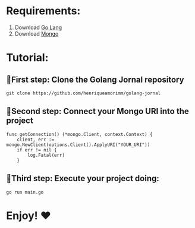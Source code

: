 
# Requirements:

1. Download <a href="https://larien.gitbook.io/aprenda-go-com-testes/primeiros-passos-com-go/instalacao-do-go#o-ambiente-go">Go Lang</a>
2. Download <a href="https://www.mongodb.com/try/download/community">Mongo</a>

# Tutorial:
## 🔵First step: Clone the Golang Jornal repository
```
git clone https://github.com/henriqueamorimm/golang-jornal
```
## 🔵Second step: Connect your Mongo URI into the project
```
func getConnection() (*mongo.Client, context.Context) {
	client, err := mongo.NewClient(options.Client().ApplyURI("YOUR_URI"))
	if err != nil {
		log.Fatal(err)
	}
```

## 🔵Third step: Execute your project doing:
```
go run main.go
```
# Enjoy! ❤


